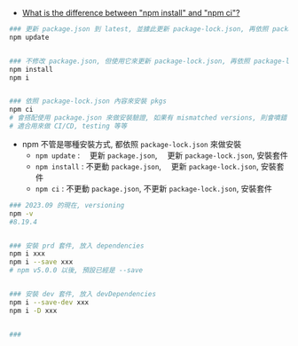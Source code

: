 
- [What is the difference between "npm install" and "npm ci"?](https://stackoverflow.com/questions/52499617/what-is-the-difference-between-npm-install-and-npm-ci)

```bash
### 更新 package.json 到 latest, 並據此更新 package-lock.json, 再依照 package-lock.json 內容來安裝 pkgs
npm update


### 不修改 package.json, 但使用它來更新 package-lock.json, 再依照 package-lock.json 內容來安裝 pkgs
npm install
npm i


### 依照 package-lock.json 內容來安裝 pkgs
npm ci
# 會搭配使用 package.json 來做安裝驗證, 如果有 mismatched versions, 則會噴錯
# 適合用來做 CI/CD, testing 等等
```

- npm 不管是哪種安裝方式, 都依照 `package-lock.json` 來做安裝
    - `npm update`  : 　更新 `package.json`, 　更新 `package-lock.json`, 安裝套件
    - `npm install` : 不更動 `package.json`, 　更新 `package-lock.json`, 安裝套件
    - `npm ci`      : 不更動 `package.json`, 不更新 `package-lock.json`, 安裝套件


```bash
### 2023.09 的現在, versioning
npm -v
#8.19.4


### 安裝 prd 套件, 放入 dependencies
npm i xxx
npm i --save xxx
# npm v5.0.0 以後, 預設已經是 --save


### 安裝 dev 套件, 放入 devDependencies
npm i --save-dev xxx
npm i -D xxx


### 
```
